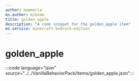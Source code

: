 ```yaml
---
author: mammerla
ms.author: mikeam
title: golden_apple
description: "A code snippet for the golden_apple item"
ms.service: minecraft-bedrock-edition
---
```


# golden_apple

:::code language="json" source="../../VanillaBehaviorPack/items/golden_apple.json":::
